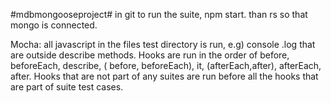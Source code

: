 #mdbmongooseproject# in git
to run the suite, npm start.
than rs so that mongo is connected.

Mocha: all javascript in the files test directory is run, e.g) console .log that are outside describe methods.
Hooks are run in the order of before, beforeEach, describe, ( before, beforeEach), it, (afterEach,after), afterEach, after.
Hooks that are not part of any suites are run before all the  hooks that are part of suite test cases.

